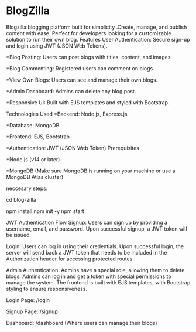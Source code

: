 # BlogZilla
Blogzilla:blogging platform built for simplicity  .Create, manage, and publish content with ease. Perfect for developers looking for a customizable solution to run their own blog.
Features
User Authentication: Secure sign-up and login using JWT (JSON Web Tokens).

*Blog Posting: Users can post blogs with titles, content, and images.

*Blog Commenting: Registered users can comment on blogs.

*View Own Blogs: Users can see and manage their own blogs.

*Admin Dashboard: Admins can delete any blog post.

*Responsive UI: Built with EJS templates and styled with Bootstrap.

Technologies Used
*Backend: Node.js, Express.js

*Database: MongoDB

*Frontend: EJS, Bootstrap

*Authentication: JWT (JSON Web Token)
Prerequisites

*Node.js (v14 or later)

*MongoDB (Make sure MongoDB is running on your machine or use a MongoDB Atlas cluster)

neccesary steps:

cd blog-zilla

npm install
npm init -y
npm start

JWT Authentication Flow
Signup: Users can sign up by providing a username, email, and password. Upon successful signup, a JWT token will be issued.

Login: Users can log in using their credentials. Upon successful login, the server will send back a JWT token that needs to be included in the Authorization header for accessing protected routes.

Admin Authentication: Admins have a special role, allowing them to delete blogs. Admins can log in and get a token with special permissions to manage the system.
The frontend is built with EJS templates, with Bootstrap styling to ensure responsiveness.

Login Page: /login

Signup Page: /signup

Dashboard: /dashboard (Where users can manage their blogs)
